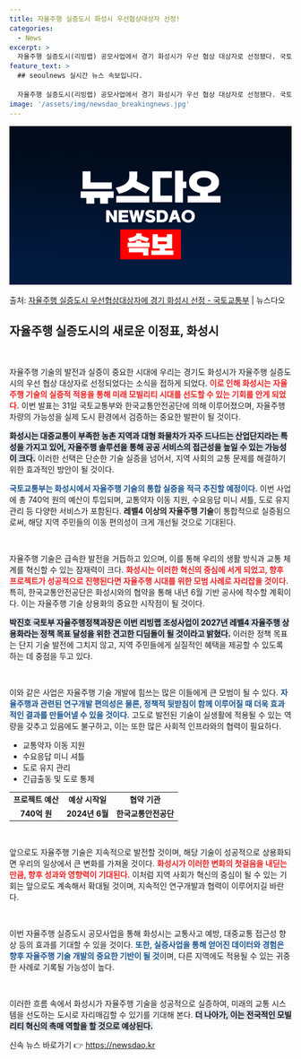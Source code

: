 ```yaml
---
title: 자율주행 실증도시 화성시 우선협상대상자 선정!
categories:
  - News
excerpt: >
  자율주행 실증도시(리빙랩) 공모사업에서 경기 화성시가 우선 협상 대상자로 선정됐다. 국토교통부와 한국교통안전…
feature_text: >
  ## seoulnews 실시간 뉴스 속보입니다.

  자율주행 실증도시(리빙랩) 공모사업에서 경기 화성시가 우선 협상 대상자로 선정됐다. 국토교통부와 한국교통안전…
image: '/assets/img/newsdao_breakingnews.jpg'
---
```


![뉴스다오 속보](/assets/img/newsdao_breakingnews.jpg)

<p>출처: <a href="https://newsdao.kr/2362" rel="dofollow">자율주행 실증도시 우선협상대상자에 경기 화성시 선정 - 국토교통부</a> | 뉴스다오</p>

<h2 data-ke-size="size26">자율주행 실증도시의 새로운 이정표, 화성시</h2>

<p data-ke-size="size16">&nbsp;</p>

자율주행 기술의 발전과 실증이 중요한 시대에 우리는 경기도 화성시가 자율주행 실증도시의 우선 협상 대상자로 선정되었다는 소식을 접하게 되었다. <b><span style="color: #ee2323;">이로 인해 화성시는 자율주행 기술의 실증적 적용을 통해 미래 모빌리티 시대를 선도할 수 있는 기회를 안게 되었다.</span></b> 이번 발표는 31일 국토교통부와 한국교통안전공단에 의해 이루어졌으며, 자율주행 차량의 가능성을 실제 도시 환경에서 검증하는 중요한 발판이 될 것이다. 

<b><span style="background-color: #21538527;">화성시는 대중교통이 부족한 농촌 지역과 대형 화물차가 자주 드나드는 산업단지라는 특성을 가지고 있어, 자율주행 솔루션을 통해 공공 서비스의 접근성을 높일 수 있는 가능성이 크다.</span></b> 이러한 선택은 단순한 기술 실증을 넘어서, 지역 사회의 교통 문제를 해결하기 위한 효과적인 방안이 될 것이다.

<b><span style="color: #1a5490;">국토교통부는 화성시에서 자율주행 기술의 통합 실증을 적극 추진할 예정이다.</span></b> 이번 사업에 총 740억 원의 예산이 투입되며, 교통약자 이동 지원, 수요응답 미니 셔틀, 도로 유지 관리 등 다양한 서비스가 포함된다. <b>레벨4 이상의 자율주행 기술</b>이 통합적으로 실증됨으로써, 해당 지역 주민들의 이동 편의성이 크게 개선될 것으로 기대된다.

<p data-ke-size="size16">&nbsp;</p>

자율주행 기술은 급속한 발전을 거듭하고 있으며, 이를 통해 우리의 생활 방식과 교통 체계를 혁신할 수 있는 잠재력이 크다. <b><span style="color: #ee2323;">화성시는 이러한 혁신의 중심에 서게 되었고, 향후 프로젝트가 성공적으로 진행된다면 자율주행 시대를 위한 모범 사례로 자리잡을 것이다.</span></b> 특히, 한국교통안전공단은 화성시와의 협약을 통해 내년 6월 기반 공사에 착수할 계획이다. 이는 자율주행 기술 상용화의 중요한 시작점이 될 것이다. 

<b><span style="background-color: #21538527;">박진호 국토부 자율주행정책과장은 이번 리빙랩 조성사업이 2027년 레벨4 자율주행 상용화라는 정책 목표 달성을 위한 견고한 디딤돌이 될 것이라고 밝혔다.</span></b> 이러한 정책 목표는 단지 기술 발전에 그치지 않고, 지역 주민들에게 실질적인 혜택을 제공할 수 있도록 하는 데 중점을 두고 있다.

<p data-ke-size="size16">&nbsp;</p>

이와 같은 사업은 자율주행 기술 개발에 힘쓰는 많은 이들에게 큰 모범이 될 수 있다. <b><span style="color: #1a5490;">자율주행과 관련된 연구개발 편의성은 물론, 정책적 뒷받침이 함께 이루어질 때 더욱 효과적인 결과를 만들어낼 수 있을 것이다.</span></b> 고도로 발전된 기술이 실생활에 적용될 수 있는 역량을 갖추고 있음에도 불구하고, 이는 또한 많은 사회적 인프라와의 협력이 필요하다.

<ul>
  <li>교통약자 이동 지원</li>
  <li>수요응답 미니 셔틀</li>
  <li>도로 유지 관리</li>
  <li>긴급출동 및 도로 통제</li>
</ul>

<table>
  <tr>
    <td style="text-align: center; height: 17px;"><b>프로젝트 예산</b></td>
    <td style="text-align: center; height: 17px;"><b>예상 시작일</b></td>
    <td style="text-align: center; height: 17px;"><b>협약 기관</b></td>
  </tr>
  <tr>
    <td style="text-align: center; height: 17px;"><b>740억 원</b></td>
    <td style="text-align: center; height: 17px;"><b>2024년 6월</b></td>
    <td style="text-align: center; height: 17px;"><b>한국교통안전공단</b></td>
  </tr>
</table>

<p data-ke-size="size16">&nbsp;</p>

앞으로도 자율주행 기술은 지속적으로 발전할 것이며, 해당 기술이 성공적으로 상용화되면 우리의 일상에서 큰 변화를 가져올 것이다. <b><span style="color: #ee2323;">화성시가 이러한 변화의 첫걸음을 내딛는 만큼, 향후 성과와 영향력이 기대된다.</span></b> 이처럼 지역 사회가 혁신의 중심이 될 수 있는 기회는 앞으로도 계속해서 확대될 것이며, 지속적인 연구개발과 협력이 이루어지길 바란다. 

<p data-ke-size="size16">&nbsp;</p> 

이번 자율주행 실증도시 공모사업을 통해 화성시는 교통사고 예방, 대중교통 접근성 향상 등의 효과를 기대할 수 있을 것이다. <b><span style="color: #1a5490;">또한, 실증사업을 통해 얻어진 데이터와 경험은 향후 자율주행 기술 개발의 중요한 기반이 될 것</span></b>이며, 다른 지역에도 적용될 수 있는 귀중한 사례로 기록될 가능성이 높다. 

<p data-ke-size="size16">&nbsp;</p> 

이러한 흐름 속에서 화성시가 자율주행 기술을 성공적으로 실증하여, 미래의 교통 시스템을 선도하는 도시로 자리매김할 수 있기를 기대해 본다. <b><span style="background-color: #21538527;">더 나아가, 이는 전국적인 모빌리티 혁신의 촉매 역할을 할 것으로 예상된다.</span></b> 

신속 뉴스 바로가기 👉 <a href="https://newsdao.kr" rel="dofollow">https://newsdao.kr</a>


